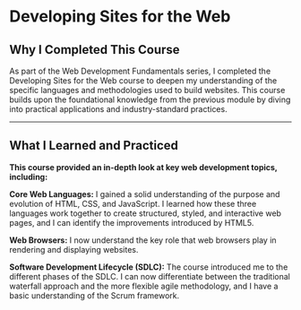 # Developing Sites for the Web

## Why I Completed This Course

As part of the Web Development Fundamentals series, I completed the Developing Sites for the Web course to deepen my understanding of the specific languages and methodologies used to build websites. This course builds upon the foundational knowledge from the previous module by diving into practical applications and industry-standard practices.

---

## What I Learned and Practiced

**This course provided an in-depth look at key web development topics, including:**

**Core Web Languages:** I gained a solid understanding of the purpose and evolution of HTML, CSS, and JavaScript. I learned how these three languages work together to create structured, styled, and interactive web pages, and I can identify the improvements introduced by HTML5.

**Web Browsers:** I now understand the key role that web browsers play in rendering and displaying websites.

**Software Development Lifecycle (SDLC):** The course introduced me to the different phases of the SDLC. I can now differentiate between the traditional waterfall approach and the more flexible agile methodology, and I have a basic understanding of the Scrum framework.
